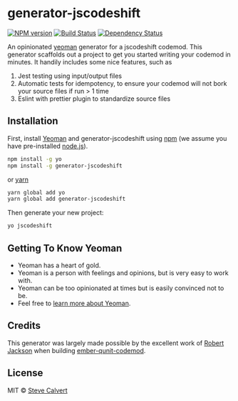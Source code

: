 # generator-jscodeshift 

[![NPM version][npm-image]][npm-url] [![Build Status][travis-image]][travis-url] [![Dependency Status][daviddm-image]][daviddm-url]

An opinionated [yeoman](http://yeoman.io) generator for a jscodeshift codemod. This generator scaffolds out a project to get you started writing your codemod in minutes. It handily includes some nice features, such as
1. Jest testing using input/output files
1. Automatic tests for idempotency, to ensure your codemod will not bork your source files if run > 1 time
1. Eslint with prettier plugin to standardize source files

## Installation

First, install [Yeoman](http://yeoman.io) and generator-jscodeshift using [npm](https://www.npmjs.com/) (we assume you have pre-installed [node.js](https://nodejs.org/)).

```bash
npm install -g yo
npm install -g generator-jscodeshift
```

or [yarn](https://yarnpkg.com/)

```bash
yarn global add yo
yarn global add generator-jscodeshift
```

Then generate your new project:

```bash
yo jscodeshift
```

## Getting To Know Yeoman

 * Yeoman has a heart of gold.
 * Yeoman is a person with feelings and opinions, but is very easy to work with.
 * Yeoman can be too opinionated at times but is easily convinced not to be.
 * Feel free to [learn more about Yeoman](http://yeoman.io/).

## Credits

This generator was largely made possible by the excellent work of [Robert Jackson](https://github.com/rwjblue) when building [ember-qunit-codemod](https://github.com/rwjblue/ember-qunit-codemod).

## License

MIT © [Steve Calvert]()

[npm-image]: https://badge.fury.io/js/generator-jscodeshift.svg
[npm-url]: https://npmjs.org/package/generator-jscodeshift
[travis-image]: https://travis-ci.org/scalvert/generator-jscodeshift.svg?branch=master
[travis-url]: https://travis-ci.org/scalvert/generator-jscodeshift
[daviddm-image]: https://david-dm.org/scalvert/generator-jscodeshift.svg?theme=shields.io
[daviddm-url]: https://david-dm.org/scalvert/generator-jscodeshift
